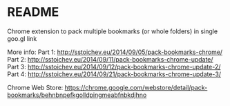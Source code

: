 # README #

Chrome extension to pack multiple bookmarks (or whole folders) in single goo.gl link

More info: 
  Part 1: http://sstoichev.eu/2014/09/05/pack-bookmarks-chrome/
  Part 2: http://sstoichev.eu/2014/09/11/pack-bookmarks-chrome-update/
  Part 3: http://sstoichev.eu/2014/09/12/pack-bookmarks-chrome-update-2/
  Part 4: http://sstoichev.eu/2014/09/21/pack-bookmarks-chrome-update-3/

Chrome Web Store: https://chrome.google.com/webstore/detail/pack-bookmarks/behnbnpefkgolldpingmeabfnbkdjhno
